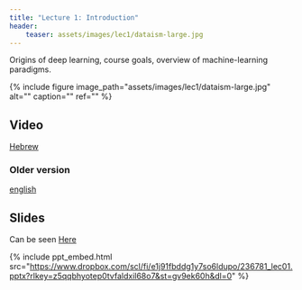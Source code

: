 ```yaml
---
title: "Lecture 1: Introduction"
header:
    teaser: assets/images/lec1/dataism-large.jpg
---
```


Origins of deep learning, course goals, overview of machine-learning
paradigms.

{% include figure
image_path="assets/images/lec1/dataism-large.jpg"
alt="" caption="" ref=""
%}


## Video

[Hebrew](https://panoptotech.cloud.panopto.eu/Panopto/Pages/Viewer.aspx?id=2098fb5b-f59b-45c4-8a7e-b18000b8b820)

### Older version

[english](https://panoptotech.cloud.panopto.eu/Panopto/Pages/Viewer.aspx?id=d304d55e-41d6-4a71-adaf-af3b00a6f26e)



## Slides

Can be seen [Here](https://www.dropbox.com/scl/fi/e1j91fbddg1y7so6ldupo/236781_lec01.pptx?rlkey=z5qqbhyotep0tvfaldxil68o7&st=gv9ek60h&dl=0)

{% include ppt_embed.html src="https://www.dropbox.com/scl/fi/e1j91fbddg1y7so6ldupo/236781_lec01.pptx?rlkey=z5qqbhyotep0tvfaldxil68o7&st=gv9ek60h&dl=0" %}